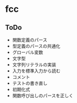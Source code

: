 # fcc

## ToDo

* 関数定義のパース
* 型定義のパースの共通化
* グローバル変数
* 文字型
* 文字列リテラルの実装
* 入力を標準入力から読む
* コメント
* テストの書き直し
* 初期化式
* 関数呼び出しのパースを正しく